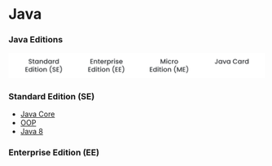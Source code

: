 # Java
### Java Editions
![](https://github.com/shamy1st/java/blob/main/java-editions.png)
### Standard Edition (SE)
* [Java Core](https://github.com/shamy1st/java-core)
* [OOP](https://github.com/shamy1st/oop)
* [Java 8](https://github.com/shamy1st/java-8)
### Enterprise Edition (EE)
